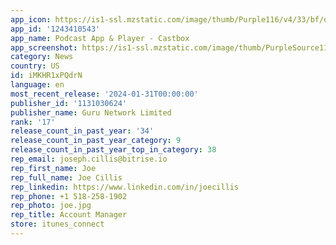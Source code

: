 ```yaml
---
app_icon: https://is1-ssl.mzstatic.com/image/thumb/Purple116/v4/33/bf/db/33bfdb4c-ae66-1832-3866-3a9c71d1f164/AppIcon-0-1x_U007emarketing-0-7-0-85-220-0.png/1024x1024bb.png
app_id: '1243410543'
app_name: Podcast App & Player - Castbox
app_screenshot: https://is1-ssl.mzstatic.com/image/thumb/PurpleSource116/v4/9b/18/21/9b18212a-f1cb-e264-d518-7acc635d966c/0482acd4-eb3b-4fa0-bdcd-8f240cd5a161_1__U00281_U0029.jpg/1242x2688bb.png
category: News
country: US
id: iMKHR1xPQdrN
language: en
most_recent_release: '2024-01-31T00:00:00'
publisher_id: '1131030624'
publisher_name: Guru Network Limited
rank: '17'
release_count_in_past_year: '34'
release_count_in_past_year_category: 9
release_count_in_past_year_top_in_category: 38
rep_email: joseph.cillis@bitrise.io
rep_first_name: Joe
rep_full_name: Joe Cillis
rep_linkedin: https://www.linkedin.com/in/joecillis
rep_phone: +1 518-258-1902
rep_photo: joe.jpg
rep_title: Account Manager
store: itunes_connect
---
```


